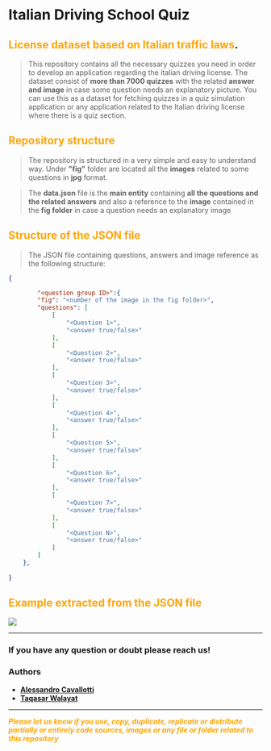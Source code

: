 # Italian Driving School Quiz
## <span style="color:orange">License dataset based on Italian traffic laws</span>.
> This repository contains all the necessary quizzes you need in order to develop an application regarding the italian driving license. The dataset consist of __more than 7000 quizzes__ with the related __answer and image__ in case some question needs an explanatory picture. You can use this as a dataset for fetching quizzes in a quiz simulation application or any application related to the Italian driving license where there is a quiz section.

## <span style="color:orange">Repository structure</span>
> The repository is structured in a very simple and easy to understand way. Under __"fig"__ folder are located all the __images__ related to some questions in __jpg__ format.

> The __data.json__ file is the __main entity__ containing __all the questions and the related answers__ and also a reference to the __image__ contained in the __fig folder__ in case a question needs an explanatory image

## <span style="color:orange">Structure of the JSON file</span>
> The JSON file containing questions, answers and image reference as the following structure:

```json
{

        "<question group ID>":{
        "fig": "<number of the image in the fig folder>",
        "questions": [
            [
                "<Question 1>",
                "<answer true/false>"
            ],
            [
                "<Question 2>",
                "<answer true/false>"
            ],
            [
                "<Question 3>",
                "<answer true/false>"
            ],
            [
                "<Question 4>",
                "<answer true/false>"
            ],
            [
                "<Question 5>",
                "<answer true/false>"
            ],
            [
                "<Question 6>",
                "<answer true/false>"
            ],
            [
                "<Question 7>",
                "<answer true/false>"
            ],
            [
                "<Question N>",
                "<answer true/false>"
            ]
        ]
    },
    
}
```
## <span style="color:orange">Example extracted from the JSON file</span>

![](screenshot/json_preview.png)

---
### __If you have any question or doubt please reach us!__
### __Authors__

* [__Alessandro Cavallotti__](https://www.instagram.com/scavalleroo/)
* [__Taqasar Walayat__](https://www.instagram.com/taqasar/)

---

<span style="color:orange">__*Please let us know if you use, copy, duplicate, replicate or distribute partially or entirely code sources, images or any file or folder related to this repository*__</span>
